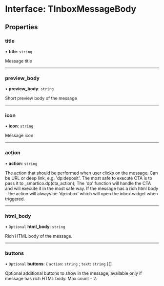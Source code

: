 # Interface: TInboxMessageBody

## Properties

### title

• **title**: `string`

Message title

___

### preview\_body

• **preview\_body**: `string`

Short preview body of the message

___

### icon

• **icon**: `string`

Message icon

___

### action

• **action**: `string`

The action that should be performed when user clicks on the message.
Can be URL or deep link, e.g. 'dp:deposit'. The most safe to execute CTA is to pass it to _smartico.dp(cta_action);
The 'dp' function will handle the CTA and will execute it in the most safe way. 
If the message has a rich html body - the action will always be 'dp:inbox' which will open the inbox widget when triggered.

___

### html\_body

• `Optional` **html\_body**: `string`

Rich HTML body of the message.

___

### buttons

• `Optional` **buttons**: { `action`: `string` ; `text`: `string`  }[]

Optional additional buttons to show in the message, available only if message has rich HTML body. Max count - 2.
